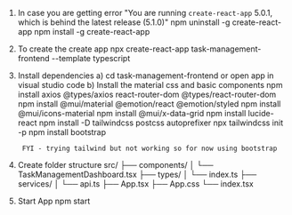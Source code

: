1) In case you are getting error "You are running `create-react-app` 5.0.1, which is behind the latest release (5.1.0)"
    npm uninstall -g create-react-app
    npm install -g create-react-app
2) To create the create app
    npx create-react-app task-management-frontend --template typescript
3) Install dependencies
    a) cd task-management-frontend or open app in visual studio code
    b) Install the material css and basic components
        npm install axios @types/axios react-router-dom @types/react-router-dom
        npm install @mui/material @emotion/react @emotion/styled
        npm install @mui/icons-material
        npm install @mui/x-data-grid
        npm install lucide-react
        npm install -D tailwindcss postcss autoprefixer
        npx tailwindcss init -p
        npm install bootstrap

        FYI - trying tailwind but not working so for now using bootstrap
4) Create folder structure 
    src/
    ├── components/
    │   └── TaskManagementDashboard.tsx
    ├── types/
    │   └── index.ts
    ├── services/
    │   └── api.ts
    ├── App.tsx
    ├── App.css
    └── index.tsx
5) Start App
    npm start
